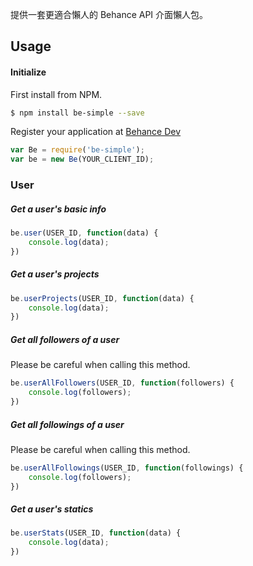 提供一套更適合懶人的 Behance API 介面懶人包。

## Usage
#### Initialize
First install from NPM.
```sh
$ npm install be-simple --save
```
Register your application at [Behance Dev](https://www.behance.net/dev/register)
```js
var Be = require('be-simple');
var be = new Be(YOUR_CLIENT_ID);
```
### User

##### Get a user's basic info
```js
be.user(USER_ID, function(data) {
	console.log(data);
})
```

##### Get a user's projects
```js
be.userProjects(USER_ID, function(data) {
	console.log(data);
})
```

##### Get all followers of a user
Please be careful when calling this method.
```js
be.userAllFollowers(USER_ID, function(followers) {
	console.log(followers);
})
```

##### Get all followings of a user
Please be careful when calling this method.
```js
be.userAllFollowings(USER_ID, function(followings) {
	console.log(followers);
})
```

##### Get a user's statics
```js
be.userStats(USER_ID, function(data) {
	console.log(data);
})
```